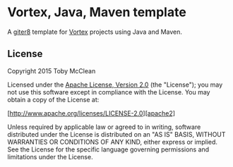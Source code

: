 Vortex, Java, Maven template
==========================

A [giter8] template for [Vortex] projects using Java and Maven.

License
-------

Copyright 2015 Toby McClean

Licensed under the [Apache License, Version 2.0][apache2] (the "License"); you
may not use this software except in compliance with the License. You may obtain
a copy of the License at:

[http://www.apache.org/licenses/LICENSE-2.0][apache2]

Unless required by applicable law or agreed to in writing, software distributed
under the License is distributed on an "AS IS" BASIS, WITHOUT WARRANTIES OR
CONDITIONS OF ANY KIND, either express or implied. See the License for the
specific language governing permissions and limitations under the License.

[giter8]: https://github.com/n8han/giter8
[Vortex]: http://www.prismtech.com/vortex
[apache2]: http://www.apache.org/licenses/LICENSE-2.0